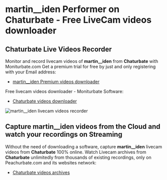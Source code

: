 # martin__iden Performer on Chaturbate - Free LiveCam videos downloader

## Chaturbate Live Videos Recorder

Monitor and record livecam videos of **martin__iden** from **Chaturbate** with Moniturbate.com
Get a premium trial for free by just and only registering with your Email address:
* [martin__iden Premium videos downloader](https://moniturbate.com/request-demo-licence-key.html)

Free livecam videos downloader - Moniturbate Software:
* [Chaturbate videos downloader](https://moniturbate.com/moniturbate-download-software.html)

![martin__iden livecam videos recorder](https://peachurnet.com/templates/moniturbate-software.png)


## Capture martin__iden videos from the Cloud and watch your recordings on Streaming

Without the need of downloading a software, capture **martin__iden** livecam videos from **Chaturbate** 100% online.
Watch Livecam archives from **Chaturbate** unlimitedly from thousands of existing recordings, only on Peachurbate.com and its websites network:
* [Chaturbate videos archives](https://peachurnet.com/)